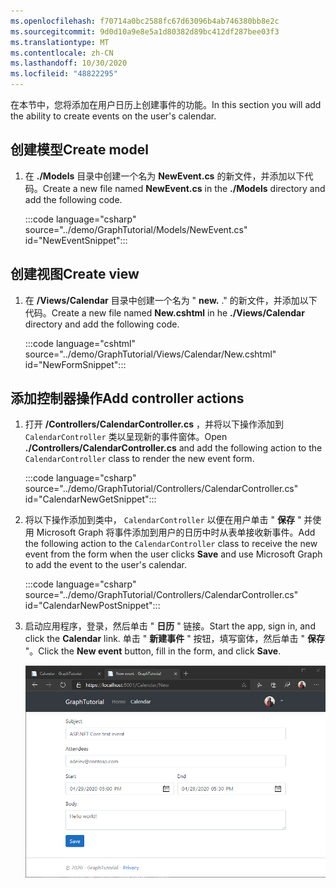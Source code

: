 ```yaml
---
ms.openlocfilehash: f70714a0bc2588fc67d63096b4ab746380bb8e2c
ms.sourcegitcommit: 9d0d10a9e8e5a1d80382d89bc412df287bee03f3
ms.translationtype: MT
ms.contentlocale: zh-CN
ms.lasthandoff: 10/30/2020
ms.locfileid: "48822295"
---
```

<!-- markdownlint-disable MD002 MD041 -->

<span data-ttu-id="e2af0-101">在本节中，您将添加在用户日历上创建事件的功能。</span><span class="sxs-lookup"><span data-stu-id="e2af0-101">In this section you will add the ability to create events on the user's calendar.</span></span>

## <a name="create-model"></a><span data-ttu-id="e2af0-102">创建模型</span><span class="sxs-lookup"><span data-stu-id="e2af0-102">Create model</span></span>

1. <span data-ttu-id="e2af0-103">在 **./Models** 目录中创建一个名为 **NewEvent.cs** 的新文件，并添加以下代码。</span><span class="sxs-lookup"><span data-stu-id="e2af0-103">Create a new file named **NewEvent.cs** in the **./Models** directory and add the following code.</span></span>

    :::code language="csharp" source="../demo/GraphTutorial/Models/NewEvent.cs" id="NewEventSnippet":::

## <a name="create-view"></a><span data-ttu-id="e2af0-104">创建视图</span><span class="sxs-lookup"><span data-stu-id="e2af0-104">Create view</span></span>

1. <span data-ttu-id="e2af0-105">在 **/Views/Calendar** 目录中创建一个名为 " **new.** ." 的新文件，并添加以下代码。</span><span class="sxs-lookup"><span data-stu-id="e2af0-105">Create a new file named **New.cshtml** in he **./Views/Calendar** directory and add the following code.</span></span>

    :::code language="cshtml" source="../demo/GraphTutorial/Views/Calendar/New.cshtml" id="NewFormSnippet":::

## <a name="add-controller-actions"></a><span data-ttu-id="e2af0-106">添加控制器操作</span><span class="sxs-lookup"><span data-stu-id="e2af0-106">Add controller actions</span></span>

1. <span data-ttu-id="e2af0-107">打开 **/Controllers/CalendarController.cs** ，并将以下操作添加到 `CalendarController` 类以呈现新的事件窗体。</span><span class="sxs-lookup"><span data-stu-id="e2af0-107">Open **./Controllers/CalendarController.cs** and add the following action to the `CalendarController` class to render the new event form.</span></span>

    :::code language="csharp" source="../demo/GraphTutorial/Controllers/CalendarController.cs" id="CalendarNewGetSnippet":::

1. <span data-ttu-id="e2af0-108">将以下操作添加到类中， `CalendarController` 以便在用户单击 " **保存** " 并使用 Microsoft Graph 将事件添加到用户的日历中时从表单接收新事件。</span><span class="sxs-lookup"><span data-stu-id="e2af0-108">Add the following action to the `CalendarController` class to receive the new event from the form when the user clicks **Save** and use Microsoft Graph to add the event to the user's calendar.</span></span>

    :::code language="csharp" source="../demo/GraphTutorial/Controllers/CalendarController.cs" id="CalendarNewPostSnippet":::

1. <span data-ttu-id="e2af0-109">启动应用程序，登录，然后单击 " **日历** " 链接。</span><span class="sxs-lookup"><span data-stu-id="e2af0-109">Start the app, sign in, and click the **Calendar** link.</span></span> <span data-ttu-id="e2af0-110">单击 " **新建事件** " 按钮，填写窗体，然后单击 " **保存** "。</span><span class="sxs-lookup"><span data-stu-id="e2af0-110">Click the **New event** button, fill in the form, and click **Save**.</span></span>

    ![新事件表单的屏幕截图](./images/create-event-01.png)
